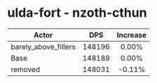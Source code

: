 # ulda-fort - nzoth-cthun
| Actor | DPS | Increase |
|---|:---:|:---:|
|barely_above_fillers|148196|0.00%|
|Base|148189|0.00%|
|removed|148031|-0.11%|
